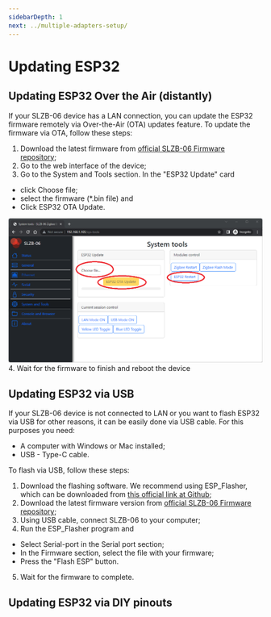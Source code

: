 ```yaml
---
sidebarDepth: 1
next: ../multiple-adapters-setup/
---
```


# Updating ESP32
## Updating ESP32 Over the Air (distantly)

If your SLZB-06 device has a LAN connection, you can update the ESP32 firmware remotely via Over-the-Air (OTA) updates feature. To update the firmware via OTA, follow these steps:
1. Download the latest firmware from [official SLZB-06 Firmware repository](https://github.com/smlight-dev/slzb-06-firmware/);
2. Go to the web interface of the device;
3. Go to the System and Tools section. In the "ESP32 Update" card 
- click Choose file;
- select the firmware (*.bin file) and
- Click ESP32 OTA Update.
<img src="../../images/fw/systemtools-esp32-flash-rounded.png" title="SLZB-06 Firmware - System flash tools - ESP32 flashing" class="float-left" />
4. Wait for the firmware to finish and reboot the device

## Updating ESP32 via USB
If your SLZB-06 device is not connected to LAN or you want to flash ESP32 via USB for other reasons, it can be easily done via USB cable. For this purposes you need:
- A computer with Windows or Mac installed;
- USB - Type-C cable.

To flash via USB, follow these steps:
1. Download the flashing software. We recommend using ESP_Flasher, which can be downloaded from [this official link at Github](https://github.com/Jason2866/ESP_Flasher);
2. Download the latest firmware version from [official SLZB-06 Firmware repository](https://github.com/smlight-dev/slzb-06-firmware/);
3. Using USB cable, connect SLZB-06 to your computer;
4. Run the ESP_Flasher program and
- Select Serial-port in the Serial port section;
- In the Firmware section, select the file with your firmware;
- Press the "Flash ESP" button.
5. Wait for the firmware to complete.


## Updating ESP32 via DIY pinouts
